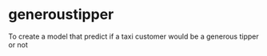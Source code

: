 # generoustipper
To create a model that predict if a taxi customer would be a generous tipper or not

